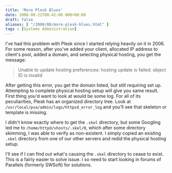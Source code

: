 ```yaml
---
title: 'More Plesk Blues'
date: 2008-08-21T00:42:00.000+08:00
draft: false
aliases: [ "/2008/08/more-plesk-blues.html" ]
tags : [Systems Administration]
---
```


I've had this problem with Plesk since I started relying heavily on it in 2006.  For some reason, after you've added your client, allocated IP address to client's pool, added a domain, and selecting physical hosting, you get the message:  

> Unable to update hosting preferences: hosting update is failed: object ID is invalid

  
After getting this error, you get the domain listed, but still requiring set up.  Attempting to complete physical hosting setup will give you same result.  First thing you'd want to look at would be some log. For all of its peculiarities, Plesk has an organized directory tree. Look at `/usr/local/psa/admin/logs/httpsd_error_log` and you'll see that skeleton or template is missing.

I didn't know exactly where to get the `.skel` directory, but some Googling led me to `/home/httpd/vhosts/.skel/0`, which after some directory skimming, I was able to verify as non-existent. I simply copied an existing `.skel` directory from one of our other servers and redid the physical hosting setup.

I'll see if I can find out what's causing the `.skel` directory to cease to exist. This is a fairly easier to solve issue. I so need to start looking in forums of Parallels (formerly SWSoft) for solutions.